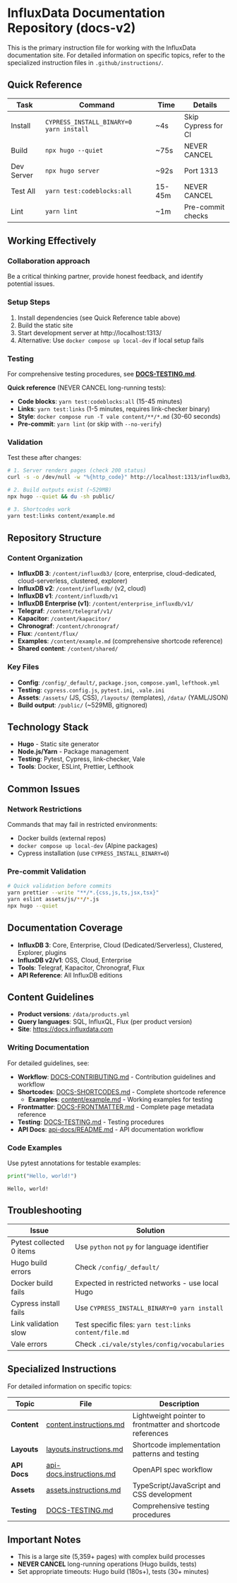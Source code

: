 # InfluxData Documentation Repository (docs-v2)

This is the primary instruction file for working with the InfluxData documentation site.
For detailed information on specific topics, refer to the specialized instruction files in `.github/instructions/`.

## Quick Reference

| Task | Command | Time | Details |
|------|---------|------|---------|
| Install | `CYPRESS_INSTALL_BINARY=0 yarn install` | ~4s | Skip Cypress for CI |
| Build | `npx hugo --quiet` | ~75s | NEVER CANCEL |
| Dev Server | `npx hugo server` | ~92s | Port 1313 |
| Test All | `yarn test:codeblocks:all` | 15-45m | NEVER CANCEL |
| Lint | `yarn lint` | ~1m | Pre-commit checks |

## Working Effectively

### Collaboration approach

Be a critical thinking partner, provide honest feedback, and identify potential issues.

### Setup Steps

1. Install dependencies (see Quick Reference table above)
2. Build the static site
3. Start development server at http://localhost:1313/
4. Alternative: Use `docker compose up local-dev` if local setup fails

### Testing

For comprehensive testing procedures, see **[DOCS-TESTING.md](../DOCS-TESTING.md)**.

**Quick reference** (NEVER CANCEL long-running tests):
- **Code blocks**: `yarn test:codeblocks:all` (15-45 minutes)
- **Links**: `yarn test:links` (1-5 minutes, requires link-checker binary)
- **Style**: `docker compose run -T vale content/**/*.md` (30-60 seconds)
- **Pre-commit**: `yarn lint` (or skip with `--no-verify`)

### Validation

Test these after changes:

```bash
# 1. Server renders pages (check 200 status)
curl -s -o /dev/null -w "%{http_code}" http://localhost:1313/influxdb3/core/

# 2. Build outputs exist (~529MB)
npx hugo --quiet && du -sh public/

# 3. Shortcodes work
yarn test:links content/example.md
```

## Repository Structure

### Content Organization

- **InfluxDB 3**: `/content/influxdb3/` (core, enterprise, cloud-dedicated, cloud-serverless, clustered, explorer)
- **InfluxDB v2**: `/content/influxdb/` (v2, cloud)
- **InfluxDB v1**: `/content/influxdb/v1`
- **InfluxDB Enterprise (v1)**: `/content/enterprise_influxdb/v1/`
- **Telegraf**: `/content/telegraf/v1/`
- **Kapacitor**: `/content/kapacitor/`
- **Chronograf**: `/content/chronograf/`
- **Flux**: `/content/flux/`
- **Examples**: `/content/example.md` (comprehensive shortcode reference)
- **Shared content**: `/content/shared/`

### Key Files

- **Config**: `/config/_default/`, `package.json`, `compose.yaml`, `lefthook.yml`
- **Testing**: `cypress.config.js`, `pytest.ini`, `.vale.ini`
- **Assets**: `/assets/` (JS, CSS), `/layouts/` (templates), `/data/` (YAML/JSON)
- **Build output**: `/public/` (~529MB, gitignored)

## Technology Stack

- **Hugo** - Static site generator
- **Node.js/Yarn** - Package management
- **Testing**: Pytest, Cypress, link-checker, Vale
- **Tools**: Docker, ESLint, Prettier, Lefthook

## Common Issues

### Network Restrictions
Commands that may fail in restricted environments:
- Docker builds (external repos)
- `docker compose up local-dev` (Alpine packages)
- Cypress installation (use `CYPRESS_INSTALL_BINARY=0`)

### Pre-commit Validation

```bash
# Quick validation before commits
yarn prettier --write "**/*.{css,js,ts,jsx,tsx}"
yarn eslint assets/js/**/*.js
npx hugo --quiet
```

## Documentation Coverage

- **InfluxDB 3**: Core, Enterprise, Cloud (Dedicated/Serverless), Clustered, Explorer, plugins
- **InfluxDB v2/v1**: OSS, Cloud, Enterprise
- **Tools**: Telegraf, Kapacitor, Chronograf, Flux
- **API Reference**: All InfluxDB editions

## Content Guidelines

- **Product versions**: `/data/products.yml`
- **Query languages**: SQL, InfluxQL, Flux (per product version)
- **Site**: https://docs.influxdata.com

### Writing Documentation

For detailed guidelines, see:
- **Workflow**: [DOCS-CONTRIBUTING.md](../DOCS-CONTRIBUTING.md) - Contribution guidelines and workflow
- **Shortcodes**: [DOCS-SHORTCODES.md](../DOCS-SHORTCODES.md) - Complete shortcode reference
  - **Examples**: [content/example.md](../content/example.md) - Working examples for testing
- **Frontmatter**: [DOCS-FRONTMATTER.md](../DOCS-FRONTMATTER.md) - Complete page metadata reference
- **Testing**: [DOCS-TESTING.md](../DOCS-TESTING.md) - Testing procedures
- **API Docs**: [api-docs/README.md](../api-docs/README.md) - API documentation workflow

### Code Examples

Use pytest annotations for testable examples:

```python
print("Hello, world!")
```

<!--pytest-codeblocks:expected-output-->

```
Hello, world!
```

## Troubleshooting

| Issue | Solution |
|-------|----------|
| Pytest collected 0 items | Use `python` not `py` for language identifier |
| Hugo build errors | Check `/config/_default/` |
| Docker build fails | Expected in restricted networks - use local Hugo |
| Cypress install fails | Use `CYPRESS_INSTALL_BINARY=0 yarn install` |
| Link validation slow | Test specific files: `yarn test:links content/file.md` |
| Vale errors | Check `.ci/vale/styles/config/vocabularies` |

## Specialized Instructions

For detailed information on specific topics:

| Topic | File | Description |
|-------|------|-------------|
| **Content** | [content.instructions.md](instructions/content.instructions.md) | Lightweight pointer to frontmatter and shortcode references |
| **Layouts** | [layouts.instructions.md](instructions/layouts.instructions.md) | Shortcode implementation patterns and testing |
| **API Docs** | [api-docs.instructions.md](instructions/api-docs.instructions.md) | OpenAPI spec workflow |
| **Assets** | [assets.instructions.md](instructions/assets.instructions.md) | TypeScript/JavaScript and CSS development |
| **Testing** | [DOCS-TESTING.md](../DOCS-TESTING.md) | Comprehensive testing procedures |

## Important Notes

- This is a large site (5,359+ pages) with complex build processes
- **NEVER CANCEL** long-running operations (Hugo builds, tests)
- Set appropriate timeouts: Hugo build (180s+), tests (30+ minutes)

